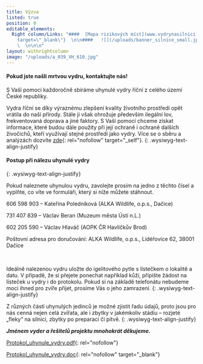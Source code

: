 ```yaml
---
title: Výzva
listed: true
position: 0
editable_elements:
  Right column/Links: "####  [Mapa rizikových míst](www.vydrynasilnici.cz){: rel=\"nofollow\"
    target=\"_blank\"}  \n\n####   ![](/uploads/banner_silnice_small.jpg) \n\n####
    \  \n\n\n"
layout: withrightcolumn
image: "/uploads/a_039_VH_610.jpg"
---
```

#### Pokud jste našli mrtvou vydru, kontaktujte nás!

S Vaší pomocí každoročně sbíráme uhynulé vydry říční z celého území
České republiky.

Vydra říční se díky výraznému zlepšení kvality životního prostředí opět
vrátila do naší přírody. Stále ji však ohrožuje především ilegální lov,
frekventovaná doprava a jiné faktory. S Vaší pomocí chceme získat
informace, které budou dále použity při její ochraně i ochraně dalších
živočichů, kteří využívají stejné prostředí jako vydry. Více se o sběru
a analýzách dozvíte [zde](sber-uhynulych-vyder "Link:
vydry-a-silnice/sber-uhynulych-vyder"){: rel="nofollow" target="_self"}.
{: .wysiwyg-text-align-justify}

#### Postup při nálezu uhynulé vydry
{: .wysiwyg-text-align-justify}

Pokud naleznete uhynulou vydru, zavolejte prosím na jedno z těchto čísel
a vyplňte, co víte ve formuláři, který si níže můžete stáhnout.

606 598 903 – Kateřina Poledníková (ALKA Wildlife, o.p.s., Dačice)

731 407 839 – Václav Beran (Muzeum města Ústí n.L.)

602 205 590 – Václav Hlaváč (AOPK ČR Havlíčkův Brod)

Poštovní adresa pro doručování: ALKA Wildlife, o.p.s., Lidéřovice 62,
38001 Dačice

 

Ideálně nalezenou vydru uložte do igelitového pytle s lístečkem o
lokalitě a datu. V případě, že si přejete ponechat například kůži,
připište žádost na lísteček u vydry i do protokolu. Pokud si na základě
telefonátu nebudeme moci ihned pro zvíře přijet, prosíme Vás o jeho
zamrazení.
{: .wysiwyg-text-align-justify}

Z různých částí uhynulých jedinců je možné zjistit řadu údajů, proto
jsou pro nás cenná nejen celá zvířata, ale i zbytky v jakémkoliv stádiu
– rozjeté „fleky“ na silnici, zbytky po preparaci či pitvě.
{: .wysiwyg-text-align-justify}



***Jménem vyder a řešitelů projektu mnohokrát děkujeme.***

[Protokol\_uhynule\_vydry.pdf](/uploads/Protokol_uhynule_vydry.pdf
"Protokol_uhynule_vydry.pdf"){: rel="nofollow"}

[Protokol\_uhynule\_vydry.doc](/uploads/Protokol_uhynule_vydry.pdf
"Protokol_uhynule_vydry.pdf"){: rel="nofollow" target="_blank"}
